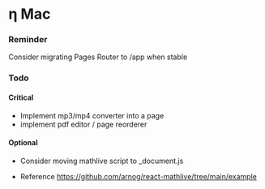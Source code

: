 # η Mac

### Reminder


Consider migrating Pages Router to /app when stable


### Todo
#### Critical
- Implement mp3/mp4 converter into a page
- implement pdf editor / page reorderer

#### Optional
- Consider moving mathlive script to _document.js

- Reference https://github.com/arnog/react-mathlive/tree/main/example